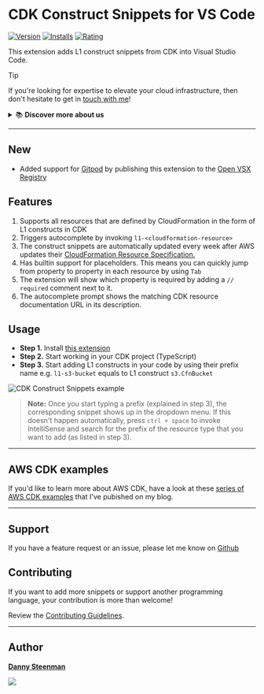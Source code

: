 # CDK Construct Snippets for VS Code

[![Version](https://img.shields.io/visual-studio-marketplace/v/dannysteenman.cdk-snippets 'Current Release')](https://marketplace.visualstudio.com/items?itemName=dannysteenman.cdk-snippets)
[![Installs](https://img.shields.io/visual-studio-marketplace/i/dannysteenman.cdk-snippets 'Currently Installed')](https://marketplace.visualstudio.com/items?itemName=dannysteenman.cdk-snippets)
[![Rating](https://img.shields.io/visual-studio-marketplace/stars/dannysteenman.cdk-snippets)](https://marketplace.visualstudio.com/items?itemName=dannysteenman.cdk-snippets)

This extension adds L1 construct snippets from CDK into Visual Studio Code.

> [!TIP]
> If you're looking for expertise to elevate your cloud infrastructure, then don't hesitate to get in [touch with me](https://towardsthecloud.com/contact)!
>
> <details><summary>📚 <strong>Discover more about us</strong></summary>
>
> <br/>
>
> Towards the Cloud is a one-person agency with over 9 years of extensive hands-on experience in architecting and building highly scalable distributed systems on AWS Cloud using Infrastructure as Code for startups and enterprises.
>
> *Maximize your development speed by harnessing our expertise in crafting high-performance Cloud infrastructures.*
>
> #### Why Choose Towards the Cloud?
>
> - **Expertise in AWS CDK**: Leverage the full power of AWS Cloud Development Kit (AWS CDK) with our deep expertise. We architect and build infrastructure as code (IaC) solutions that are maintainable, scalable, and fully automated.
> - **Tailored Solutions**: Your business is unique, and so are your cloud needs. We provide personalized consultations and solutions tailored to perfectly align with your project requirements and business goals.
> - **Cost-Effective and Efficient**: Benefit from our streamlined processes and deep AWS knowledge to optimize costs without compromising on performance or security.
> - **One-on-One Attention**: As a one-person agency, Towards the Cloud guarantees you receive dedicated support and expertise directly from an AWS Cloud Engineer. This ensures high-quality deliverables and swift decision-making.<br/>
> - **Seamless CI/CD**: Empower your team to manage infrastructure changes confidently and efficiently through Pull Requests, leveraging the full power of GitHub Actions.
>
> <a href="https://towardsthecloud.com/contact"><img alt="Schedule introduction call" src="https://img.shields.io/badge/schedule%20introduction%20call-success.svg?style=for-the-badge"/></a>
> </details>

---

## New

- Added support for [Gitpod](https://github.com/dannysteenman/vscode-cloudformation-snippets/issues/14) by publishing this extension to the [Open VSX Registry](https://open-vsx.org/extension/dsteenman/cdk-snippets)

## Features

1. Supports all resources that are defined by CloudFormation in the form of L1 constructs in CDK
2. Triggers autocomplete by invoking `l1-<cloudformation-resource>`
3. The construct snippets are automatically updated every week after AWS updates their [CloudFormation Resource Specification.](https://docs.aws.amazon.com/AWSCloudFormation/latest/UserGuide/cfn-resource-specification.html)
4. Has builtin support for placeholders. This means you can quickly jump from property to property in each resource by using `Tab`
5. The extension will show which property is required by adding a ```// required``` comment next to it.
6. The autocomplete prompt shows the matching CDK resource documentation URL in its description.

## Usage

* **Step 1.** Install [this extension](https://marketplace.visualstudio.com/items?itemName=dannysteenman.cdk-snippets)
* **Step 2.** Start working in your CDK project (TypeScript)
* **Step 3.** Start adding L1 constructs in your code by using their prefix name e.g. ```l1-s3-bucket``` equals to L1 construct ```s3.CfnBucket```

![CDK Construct Snippets example](https://raw.githubusercontent.com/dannysteenman/vscode-cdk-snippets/main/images/cdk-snippet-tutorial.gif)

> **Note:** Once you start typing a prefix (explained in step 3), the corresponding snippet shows up in the dropdown menu. If this doesn't happen automatically, press `ctrl + space` to invoke IntelliSense and search for the prefix of the resource type that you want to add (as listed in step 3).

---

## AWS CDK examples

If you'd like to learn more about AWS CDK, have a look at these [series of AWS CDK examples](https://towardsthecloud.com/category/infrastructure-as-code/aws-cdk) that I've pubished on my blog.

---

## Support

If you have a feature request or an issue, please let me know on [Github](https://github.com/dannysteenman/vscode-cdk-snippets/issues)


## Contributing

If you want to add more snippets or support another programming language, your contribution is more than welcome!

Review the [Contributing Guidelines](https://github.com/dannysteenman/vscode-cdk-snippets/blob/main/.github/CONTRIBUTING.md).

---

## Author

**[Danny Steenman](https://towardsthecloud.com)**

<p align="left">
  <a href="https://twitter.com/dannysteenman"><img src="https://img.shields.io/twitter/follow/dannysteenman?label=%40dannysteenman&style=social"></a>
</p>
